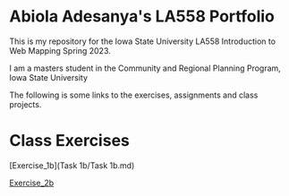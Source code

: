 # Abiola Adesanya's LA558 Portfolio
This is my repository for the Iowa State University LA558 Introduction to Web Mapping Spring 2023.

I am a masters student in the Community and Regional Planning Program, Iowa State University

The following is some links to the exercises, assignments and class projects.

# Class Exercises

[Exercise_1b](Task 1b/Task 1b.md)

[Exercise_2b](Ex2b/ex2b_2.md)
